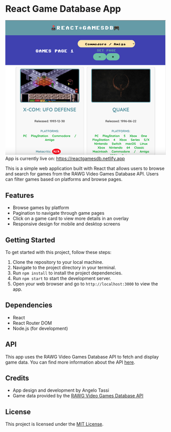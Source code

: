 # React Game Database App

<img src='./Screenshot.png'></img>
App is currently live on: https://reactgamesdb.netlify.app

This is a simple web application built with React that allows users to browse and search for games from the RAWG Video Games Database API. Users can filter games based on platforms and browse pages.

## Features

- Browse games by platform
- Pagination to navigate through game pages
- Click on a game card to view more details in an overlay
- Responsive design for mobile and desktop screens

## Getting Started

To get started with this project, follow these steps:

1. Clone the repository to your local machine.
2. Navigate to the project directory in your terminal.
3. Run `npm install` to install the project dependencies.
4. Run `npm start` to start the development server.
5. Open your web browser and go to `http://localhost:3000` to view the app.

## Dependencies

- React
- React Router DOM
- Node.js (for development)

## API

This app uses the RAWG Video Games Database API to fetch and display game data. You can find more information about the API [here](https://rawg.io/apidocs).

## Credits

- App design and development by Angelo Tassi
- Game data provided by the [RAWG Video Games Database API](https://rawg.io/apidocs)

## License

This project is licensed under the [MIT License](LICENSE).
